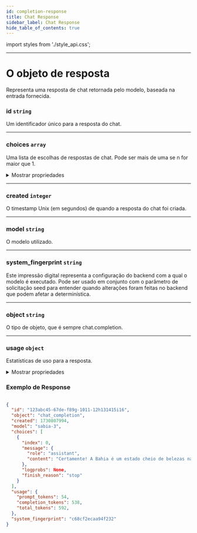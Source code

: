 ```yaml
---
id: completion-response
title: Chat Response
sidebar_label: Chat Response
hide_table_of_contents: true
---
```

import styles from './style_api.css';

---

# O objeto de resposta

Representa uma resposta de chat retornada pelo modelo, baseada na entrada fornecida.

<div class="container">

<div class="container-esquerda">

### id  `string`

Um identificador único para a resposta do chat.

---

### choices  `array`

Uma lista de escolhas de respostas de chat. Pode ser mais de uma se n for maior que 1.

<details>
<summary>Mostrar propriedades</summary>

- **index:** A posição desta escolha na lista de conclusões geradas.
- **message:** Contém a mensagem de resposta gerada, com propriedades:
  - **role:** Especifica o papel do autor da mensagem (por exemplo, assistant).
  - **content:** O conteúdo da mensagem de resposta do assistente.
  - **finish_reason:** Indica por que o modelo parou de gerar, por exemplo, "stop".

</details>

---

### created  `integer`

O timestamp Unix (em segundos) de quando a resposta do chat foi criada.

---

### model  `string`

O modelo utilizado.

---

### system_fingerprint  `string`

Este impressão digital representa a configuração do backend com a qual o modelo é executado. Pode ser usado em conjunto com o parâmetro de solicitação seed para entender quando alterações foram feitas no backend que podem afetar a determinística.

---

### object  `string`

O tipo de objeto, que é sempre chat.completion.

---

### usage  `object`

Estatísticas de uso para a resposta.

<details>
<summary>Mostrar propriedades</summary>

- **prompt_tokens:** O número de tokens no prompt de entrada.
- **completion_tokens:** O número de tokens gerados na conclusão.
- **total_tokens:** O número total de tokens na solicitação e na conclusão.

</details>

</div>

<div class="container-direita" style={{  maxWidth: '40rem', overflowY: 'auto',   padding: '10px', borderRadius: '5px', whiteSpace: 'nowrap', position: 'sticky', top: '0' }}>

### Exemplo de Response
```json

{
  "id": "123abc45-67de-f89g-1011-12h131415i16",
  "object": "chat_completion",
  "created": 1730807994,
  "model": "sabia-3",
  "choices": [
    {
      "index": 0,
      "message": {
        "role": "assistant",
        "content": "Certamente! A Bahia é um estado cheio de belezas naturais e culturais. Um dos pontos turísticos mais famosos é o Pelourinho, localizado na cidade de Salvador. Este bairro histórico é conhecido por suas ruas de paralelepípedos, prédios coloridos e pela rica cultura afro-brasileira. Além de explorar as vielas e visitar museus e igrejas, você pode desfrutar da culinária local e assistir a apresentações de capoeira e música ao vivo. Outra opção é visitar as praias de Morro de São Paulo ou a região de Trancoso, ambas conhecidas por sua beleza natural e tranquilidade."
      },
      "logprobs": None,
      "finish_reason": "stop"
    }
  ],
  "usage": {
    "prompt_tokens": 54,
    "completion_tokens": 538,
    "total_tokens": 592,
  },
  "system_fingerprint": "c68cf2ecaa94f232"
}

```
</div></div> 